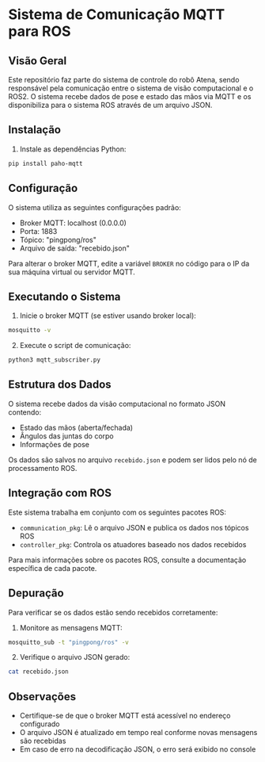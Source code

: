 # Sistema de Comunicação MQTT para ROS

## Visão Geral
Este repositório faz parte do sistema de controle do robô Atena, sendo responsável pela comunicação entre o sistema de visão computacional e o ROS2. O sistema recebe dados de pose e estado das mãos via MQTT e os disponibiliza para o sistema ROS através de um arquivo JSON.

## Instalação

1. Instale as dependências Python:
```bash
pip install paho-mqtt
```

## Configuração

O sistema utiliza as seguintes configurações padrão:
- Broker MQTT: localhost (0.0.0.0)
- Porta: 1883
- Tópico: "pingpong/ros"
- Arquivo de saída: "recebido.json"

Para alterar o broker MQTT, edite a variável `BROKER` no código para o IP da sua máquina virtual ou servidor MQTT.

## Executando o Sistema

1. Inicie o broker MQTT (se estiver usando broker local):
```bash
mosquitto -v
```

2. Execute o script de comunicação:
```bash
python3 mqtt_subscriber.py
```

## Estrutura dos Dados

O sistema recebe dados da visão computacional no formato JSON contendo:
- Estado das mãos (aberta/fechada)
- Ângulos das juntas do corpo
- Informações de pose

Os dados são salvos no arquivo `recebido.json` e podem ser lidos pelo nó de processamento ROS.

## Integração com ROS

Este sistema trabalha em conjunto com os seguintes pacotes ROS:
- `communication_pkg`: Lê o arquivo JSON e publica os dados nos tópicos ROS
- `controller_pkg`: Controla os atuadores baseado nos dados recebidos

Para mais informações sobre os pacotes ROS, consulte a documentação específica de cada pacote.

## Depuração

Para verificar se os dados estão sendo recebidos corretamente:

1. Monitore as mensagens MQTT:
```bash
mosquitto_sub -t "pingpong/ros" -v
```

2. Verifique o arquivo JSON gerado:
```bash
cat recebido.json
```

## Observações

- Certifique-se de que o broker MQTT está acessível no endereço configurado
- O arquivo JSON é atualizado em tempo real conforme novas mensagens são recebidas
- Em caso de erro na decodificação JSON, o erro será exibido no console

